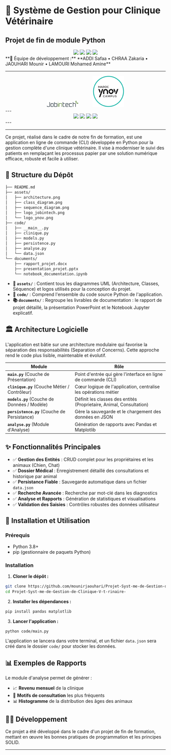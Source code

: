 

# 🐾 Système de Gestion pour Clinique Vétérinaire

## **Projet de fin de module Python**
<div align="center">
<img src="https://img.shields.io/badge/Formation-Professionnelle-blue" />
<img src="https://img.shields.io/badge/Jobintech-Ynov_Campus-green" />
<img src="https://img.shields.io/badge/Année-2025--2026-orange" />
<img src="https://img.shields.io/badge/Parcours-Data_Engineer-red" />
</div>
**👥 Équipe de développement :**  
**ADDI Safaa • CHRAA Zakaria • JAOUHARI Mounir • LAMOURI Mohamed Amine**

---



<div align="center">





<div>
  <img src="assets/logo_jobintech.png" alt="Jobintech" width="100" style="margin: 0 20px;">
  <img src="assets/logo_ynov.png" alt="Ynov" width="100" style="margin: 0 20px;">
  
</div>

</div>
---
<div align="center">
<img src="https://img.shields.io/badge/Numpy-013243?style=for-the-badge&logo=numpy&logoColor=white" />
<img src="https://img.shields.io/badge/Pandas-150458?style=for-the-badge&logo=pandas&logoColor=white" />
<img src="https://img.shields.io/badge/Matplotlib-11557c?style=for-the-badge&logo=python&logoColor=white" />
<img src="https://img.shields.io/badge/Data_Engineering-FF6B35?style=for-the-badge&logo=apachespark&logoColor=white" />
</div>
---


---



Ce projet, réalisé dans le cadre de notre fin de formation, est une application en ligne de commande (CLI) développée en Python pour la gestion complète d'une clinique vétérinaire. Il vise à moderniser le suivi des patients en remplaçant les processus papier par une solution numérique efficace, robuste et facile à utiliser.

## 📁 Structure du Dépôt
```
├── README.md
├── assets/
│   ├── architecture.png
│   ├── class_diagram.png
│   ├── sequence_diagram.png
│   ├── logo_jobintech.png
│   └── logo_ynov.png
├── code/
│   ├── __main__.py
│   ├── clinique.py
│   ├── models.py
│   ├── persistence.py
│   ├── analyse.py
│   └── data.json
└── documents/
    ├── rapport_projet.docx
    ├── presentation_projet.pptx
    └── notebook_documentation.ipynb

```
- **📂 `assets/`** : Contient tous les diagrammes UML (Architecture, Classes, Séquence) et logos utilisés pour la conception du projet.
- **🐍 `code/`** : Comprend l'ensemble du code source Python de l'application.
- **📚 `documents/`** : Regroupe les livrables de documentation : le rapport de projet détaillé, la présentation PowerPoint et le Notebook Jupyter explicatif.

## 🏛️ Architecture Logicielle

L'application est bâtie sur une architecture modulaire qui favorise la séparation des responsabilités (Separation of Concerns). Cette approche rend le code plus lisible, maintenable et évolutif.

| Module | Rôle |
|--------|------|
| **`main.py`** (Couche de Présentation) | Point d'entrée qui gère l'interface en ligne de commande (CLI) |
| **`clinique.py`** (Couche Métier / Contrôleur) | Cœur logique de l'application, centralise les opérations métier |
| **`models.py`** (Couche de Données / Modèle) | Définit les classes des entités (Proprietaire, Animal, Consultation) |
| **`persistence.py`** (Couche de Persistance) | Gère la sauvegarde et le chargement des données en JSON |
| **`analyse.py`** (Module d'Analyse) | Génération de rapports avec Pandas et Matplotlib |

## ✨ Fonctionnalités Principales

- ✅ **Gestion des Entités** : CRUD complet pour les propriétaires et les animaux (Chien, Chat)
- ✅ **Dossier Médical** : Enregistrement détaillé des consultations et historique par animal
- ✅ **Persistance Fiable** : Sauvegarde automatique dans un fichier `data.json`
- ✅ **Recherche Avancée** : Recherche par mot-clé dans les diagnostics
- ✅ **Analyse et Rapports** : Génération de statistiques et visualisations
- ✅ **Validation des Saisies** : Contrôles robustes des données utilisateur

## 🚀 Installation et Utilisation

### Prérequis
- Python 3.8+
- pip (gestionnaire de paquets Python)

### Installation

1. **Cloner le dépôt :**
```bash
git clone https://github.com/mounirjaouhari/Projet-Syst-me-de-Gestion-de-Clinique-V-t-rinaire-
cd Projet-Syst-me-de-Gestion-de-Clinique-V-t-rinaire-
```

2. **Installer les dépendances :**
```bash
pip install pandas matplotlib
```

3. **Lancer l'application :**
```bash
python code/main.py
```

L'application se lancera dans votre terminal, et un fichier `data.json` sera créé dans le dossier `code/` pour stocker les données.

## 📊 Exemples de Rapports

Le module d'analyse permet de générer :
- 📈 **Revenu mensuel** de la clinique
- 🏥 **Motifs de consultation** les plus fréquents
- 📊 **Histogramme** de la distribution des âges des animaux

## 👨‍💻 Développement

Ce projet a été développé dans le cadre d'un projet de fin de formation, mettant en œuvre les bonnes pratiques de programmation et les principes SOLID.

---
